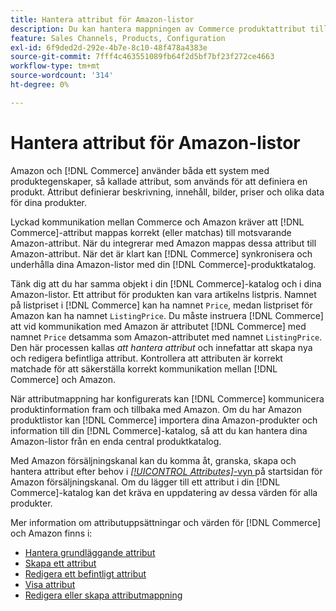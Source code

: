 ```yaml
---
title: Hantera attribut för Amazon-listor
description: Du kan hantera mappningen av Commerce produktattribut till Amazon-attributen för att säkerställa korrekt produktinformation mellan systemen.
feature: Sales Channels, Products, Configuration
exl-id: 6f9ded2d-292e-4b7e-8c10-48f478a4383e
source-git-commit: 7fff4c463551089fb64f2d5bf7bf23f272ce4663
workflow-type: tm+mt
source-wordcount: '314'
ht-degree: 0%

---
```


# Hantera attribut för Amazon-listor

Amazon och [!DNL Commerce] använder båda ett system med produktegenskaper, så kallade attribut, som används för att definiera en produkt. Attribut definierar beskrivning, innehåll, bilder, priser och olika data för dina produkter.

Lyckad kommunikation mellan Commerce och Amazon kräver att [!DNL Commerce]-attribut mappas korrekt (eller matchas) till motsvarande Amazon-attribut. När du integrerar med Amazon mappas dessa attribut till Amazon-attribut. När det är klart kan [!DNL Commerce] synkronisera och underhålla dina Amazon-listor med din [!DNL Commerce]-produktkatalog.

Tänk dig att du har samma objekt i din [!DNL Commerce]-katalog och i dina Amazon-listor. Ett attribut för produkten kan vara artikelns listpris. Namnet på listpriset i [!DNL Commerce] kan ha namnet `Price`, medan listpriset för Amazon kan ha namnet `ListingPrice`. Du måste instruera [!DNL Commerce] att vid kommunikation med Amazon är attributet [!DNL Commerce] med namnet `Price` detsamma som Amazon-attributet med namnet `ListingPrice`. Den här processen kallas _att hantera attribut_ och innefattar att skapa nya och redigera befintliga attribut. Kontrollera att attributen är korrekt matchade för att säkerställa korrekt kommunikation mellan [!DNL Commerce] och Amazon.

När attributmappning har konfigurerats kan [!DNL Commerce] kommunicera produktinformation fram och tillbaka med Amazon. Om du har Amazon produktlistor kan [!DNL Commerce] importera dina Amazon-produkter och information till din [!DNL Commerce]-katalog, så att du kan hantera dina Amazon-listor från en enda central produktkatalog.

Med Amazon försäljningskanal kan du komma åt, granska, skapa och hantera attribut efter behov i [_[!UICONTROL Attributes]_-vyn ](./attributes-view.md) på startsidan för Amazon försäljningskanal. Om du lägger till ett attribut i din [!DNL Commerce]-katalog kan det kräva en uppdatering av dessa värden för alla produkter.

Mer information om attributuppsättningar och värden för [!DNL Commerce] och Amazon finns i:

- [Hantera grundläggande attribut](https://experienceleague.adobe.com/docs/commerce-admin/catalog/product-attributes/product-attributes.html)
- [Skapa ett attribut](./creating-attributes.md#create-an-attribute)
- [Redigera ett befintligt attribut](./creating-attributes.md#edit-an-attribute)
- [Visa attribut](./amazon-matching-attributes-values.md)
- [Redigera eller skapa attributmappning](./amazon-manually-update-incomplete-listing.md)
